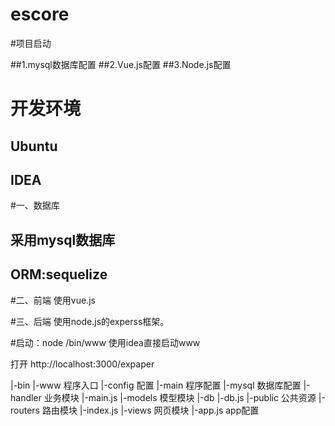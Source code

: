 # escore

#项目启动

##1.mysql数据库配置
##2.Vue.js配置
##3.Node.js配置

# 开发环境
## Ubuntu
## IDEA

#一、数据库

## 采用mysql数据库
## ORM:sequelize


#二、前端
使用vue.js


#三、后端
使用node.js的experss框架。


#启动：node /bin/www
使用idea直接启动www

打开 http://localhost:3000/expaper


|-bin 
	|-www 程序入口
|-config    配置
	|-main  程序配置
	|-mysql 数据库配置
|-handler   业务模块
	|-main.js
|-models    模型模块
	|-db
		|-db.js
|-public       公共资源
|-routers     路由模块
	|-index.js 
|-views          网页模块
|-app.js       app配置
